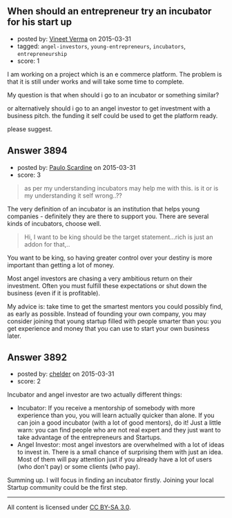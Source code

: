 ## When should an entrepreneur try an incubator for his start up

- posted by: [Vineet Verma](https://stackexchange.com/users/1038747/vineet-verma) on 2015-03-31
- tagged: `angel-investors`, `young-entrepreneurs`, `incubators`, `entrepreneurship`
- score: 1

I am working on a project which is an e commerce platform. The problem is that it is still under works and will take some time to complete.

My question is that when should i go to an incubator or something similar?

or alternatively should i go to an angel investor to get investment with a business pitch. the funding it self could be used to get the platform ready.

please suggest.


## Answer 3894

- posted by: [Paulo Scardine](https://stackexchange.com/users/199019/paulo-scardine) on 2015-03-31
- score: 3

> as per my understanding incubators may help me with this. is it or is my understanding it self wrong..??

The very definition of an incubator is an institution that helps young companies - definitely they are there to support you. There are several kinds of incubators, choose well.

> Hi, I want to be king should be the target statement...rich is just an addon for that,..

You want to be king, so having greater control over your destiny is more important than getting a lot of money. 

Most angel investors are chasing a very ambitious return on their investment. Often you must fulfill these expectations or shut down the business (even if it is profitable).

My advice is: take time to get the smartest mentors you could possibly find, as early as possible. Instead of founding your own company, you may consider joining that young startup filled with people smarter than you: you get experience and money that you can use to start your own business later.



## Answer 3892

- posted by: [chelder](https://stackexchange.com/users/1234525/chelder) on 2015-03-31
- score: 2

Incubator and angel investor are two actually different things:

 - Incubator: If you receive a mentorship of somebody with more experience than you, you will learn actually quicker than alone. If you can join a good incubator (with a lot of good mentors), do it! Just a little warn: you can find people who are not real expert and they just want to take advantage of the entrepreneurs and Startups.
 - Angel Investor: most angel investors are overwhelmed with a lot of ideas to invest in. There is a small chance of surprising them with just an idea. Most of them will pay attention just if you already have a lot of users (who don't pay) or some clients (who pay).

Summing up. I will focus in finding an incubator firstly. Joining your local Startup community could be the first step.



---

All content is licensed under [CC BY-SA 3.0](https://creativecommons.org/licenses/by-sa/3.0/).

